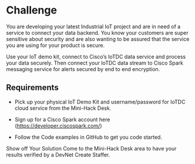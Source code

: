 # Challenge

You are developing your latest Industrial IoT project and are in need of a service to connect your data backend.  You know your customers are super sensitive about security and are also wanting to be assured that the service you are using for your product is secure.

Use your IoT demo kit, connect to Cisco’s IoTDC data service and process your data securely.  Then connect your IoTDC data stream to Cisco Spark messaging service for alerts secured by end to end encryption.

## Requirements
* Pick up your physical IoT Demo Kit and username/password for IoTDC cloud service from the Mini-Hack Desk.

* Sign up for a Cisco Spark account here (https://developer.ciscospark.com/)

* Follow the Code examples in GitHub to get you code started.

Show off Your Solution
Come to the Mini-Hack Desk area to have your results verified by a DevNet Create Staffer.
